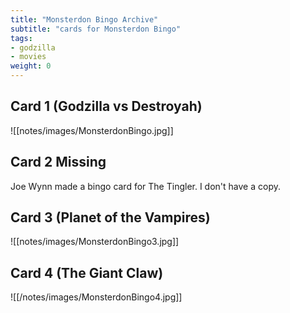 ```yaml
---
title: "Monsterdon Bingo Archive"
subtitle: "cards for Monsterdon Bingo"
tags:
- godzilla
- movies
weight: 0
---
```


## Card 1 (Godzilla vs Destroyah)
![[notes/images/MonsterdonBingo.jpg]]

## Card 2 Missing
Joe Wynn made a bingo card for The Tingler. I don't have a copy.

## Card 3 (Planet of the Vampires)
![[notes/images/MonsterdonBingo3.jpg]]


## Card 4 (The Giant Claw)
![[/notes/images/MonsterdonBingo4.jpg]]


